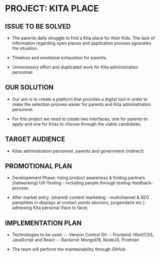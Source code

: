 # PROJECT: KITA PLACE

## ISSUE TO BE SOLVED

- The parents daily struggle to find a Kita place for their Kids. The lack of information regarding open places and application process agravates the situation.

- Timeloss and emotional exhaustion for parents.
- Unnecessary effort and duplicated work for Kita administration personnel.


## OUR SOLUTION

- Our aim is to create a platform that provides a digital tool in order to make the selection process easier for parents and Kita administration personnel.

- For this project we need to create two interfaces, one for parents to apply and one for Kitas to choose through the viable candidates.

## TARGET AUDIENCE

- Kitas administration personnel, parents and government (indirect)

## PROMOTIONAL PLAN

- Developement Phase:
rising product awareness & finding partners (networking)
UX-Testing - including people through testing-feedback-process

- After market entry:
(shared) content marketing - multichannel & SEO
pamphlets in displays at contact points (doctors, jungendamt etc.)
adressing Kita personal (face to face)

## IMPLEMENTATION PLAN

- Technologies to be used:
-- Version Control Git
-- Frontend: Html/CSS, JavaScript and React
-- Backend: MongoDB,  NodeJS, Postman

- The team will perform the maintainability through GitHub


